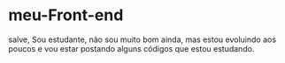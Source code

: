 # meu-Front-end
salve, Sou estudante, não sou muito bom ainda, mas estou evoluindo aos poucos e vou estar postando alguns códigos que estou estudando.

